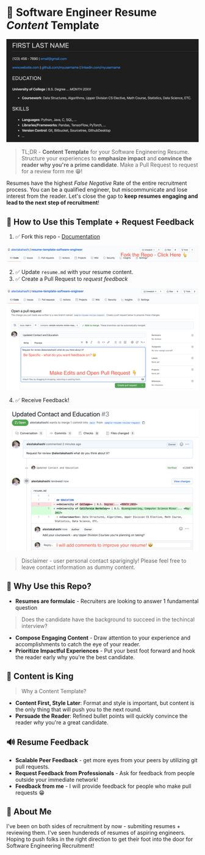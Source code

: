 # 📝 Software Engineer Resume *Content* Template

![Resume Template Screenshot Dark](assets/ResumeTemplateScreenshotDark.png)

> TL;DR - **Content Template** for your Software Engineering Resume.  Structure your experiences to **emphasize impact** and **convince the reader why you're a prime candidate**.  Make a Pull Request to request for a review form me 😁!

Resumes have the highest *False Negative* Rate of the entire recruitment process.  You can be a qualified engineer, but miscommunicate and lose interest from the reader.  Let's close the gap to **keep resumes engaging and lead to the next step of recruitment**!

## 🔨 How to Use this Template + Request Feedback

1. ✅ Fork this repo - [Documentation](https://docs.github.com/en/free-pro-team@latest/github/getting-started-with-github/fork-a-repo)

![How to Fork Repo](assets/HowToForkRepo.png)

2. ✅ Update `resume.md` with your resume content.
3. ✅ Create a Pull Request to *request feedback*

![Open Pull Request](assets/OpenPullRequest.png)

4. ✅ Receive Feedback!

![Receive Feedback](assets/ReceiveFeedback.png)

> Disclaimer - user personal contact sparigingly!  Please feel free to leave contact information as dummy content.

## 🤔 Why Use this Repo?

* **Resumes are formulaic** - Recruiters are looking to answer 1 fundamental question 

> Does the candidate have the background to succeed in the techincal interview?

* **Compose Engaging Content** - Draw attention to your experience and accomplishments to catch the eye of your reader.
* **Prioritize Impactful Experiences** - Put your best foot forward and hook the reader early why you're the best candidate.

## 👑 Content is King

> Why a Content Template?

* **Content First, Style Later**: Format and style is important, but content is the only thing that will push you to the next round.
* **Persuade the Reader**: Refined bullet points will quickly convince the reader *why* you're a great candidate.

## 🔊 Resume Feedback

* **Scalable Peer Feedback** - get more eyes from your peers by utilizing git pull requests.
* **Request Feedback from Professionals** - Ask for feedback from people outside your immediate network!
* **Feedback from me** - I will provide feedback for people who make pull requests 😁

## 👋 About Me

I've been on both sides of recruitment by now - submiting resumes + reviewing them.  I've seen hundereds of resumes of aspiring engineers.  Hoping to push folks in the right direction to get their foot into the door for Software Engineering Recruitment!
